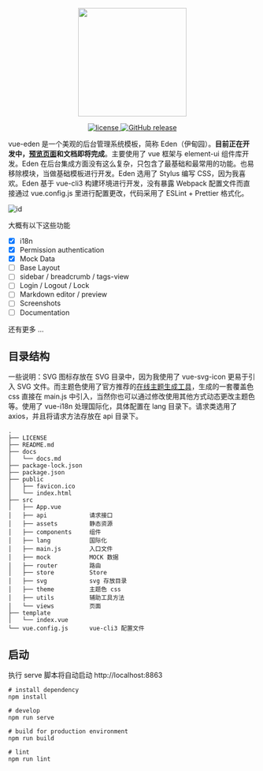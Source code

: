 <p align="center">
  <img width="220" src="https://i.loli.net/2018/05/21/5b02ebd9efd46.png">
</p>

<p align="center">
  <a href="https://github.com/Sakuyakun/vue-eden/blob/master/LICENSE">
    <img src="https://img.shields.io/github/license/Sakuyakun/vue-eden.svg?style=flat-square" alt="license">
  </a>
  <a href="https://travis-ci.org/Sakuyakun/vue-eden">
    <img src="https://img.shields.io/travis/Sakuyakun/vue-eden.svg?style=flat-square" alt="GitHub release">
  </a>
</p>

vue-eden 是一个美观的后台管理系统模板，简称 Eden（伊甸园）。**目前正在开发中，[预览页面](https://sakuyakun.github.io/vue-eden/)和文档即将完成**。主要使用了 vue 框架与 element-ui 组件库开发。Eden 在后台集成方面没有这么复杂，只包含了最基础和最常用的功能。也易移除模块，当做基础模板进行开发。Eden 选用了 Stylus 编写 CSS，因为我喜欢。Eden 基于 vue-cli3 构建环境进行开发，没有暴露 Webpack 配置文件而直接通过 vue.config.js 里进行配置更改，代码采用了 ESLint + Prettier 格式化。

![id](https://i.loli.net/2018/05/19/5aff9f7bdb36f.png)

大概有以下这些功能

- [x] i18n
- [x] Permission authentication
- [x] Mock Data
- [ ] Base Layout
- [ ] sidebar / breadcrumb / tags-view
- [ ] Login / Logout / Lock
- [ ] Markdown editor / preview
- [ ] Screenshots
- [ ] Documentation

还有更多 ...

## 目录结构

一些说明：SVG 图标存放在 SVG 目录中，因为我使用了 vue-svg-icon 更易于引入 SVG 文件。而主题色使用了官方推荐的[在线主题生成工具](https://elementui.github.io/theme-chalk-preview)，生成的一套覆盖色 css 直接在 main.js 中引入，当然你也可以通过修改使用其他方式动态更改主题色等。使用了 vue-i18n 处理国际化，具体配置在 lang 目录下。请求类选用了 axios，并且将请求方法存放在 api 目录下。

```
.
├── LICENSE
├── README.md
├── docs
│   └── docs.md
├── package-lock.json
├── package.json
├── public
│   ├── favicon.ico
│   └── index.html
├── src
│   ├── App.vue         
│   ├── api            请求接口
│   ├── assets         静态资源
│   ├── components     组件
│   ├── lang           国际化
│   ├── main.js        入口文件
│   ├── mock           MOCK 数据
│   ├── router         路由
│   ├── store          Store
│   ├── svg            svg 存放目录
│   ├── theme          主题色 css
│   ├── utils          辅助工具方法
│   └── views          页面
├── template
│   └── index.vue
└── vue.config.js      vue-cli3 配置文件
```

## 启动

执行 serve 脚本将自动启动 http://localhost:8863

```
# install dependency
npm install

# develop
npm run serve 

# build for production environment
npm run build

# lint
npm run lint
```

